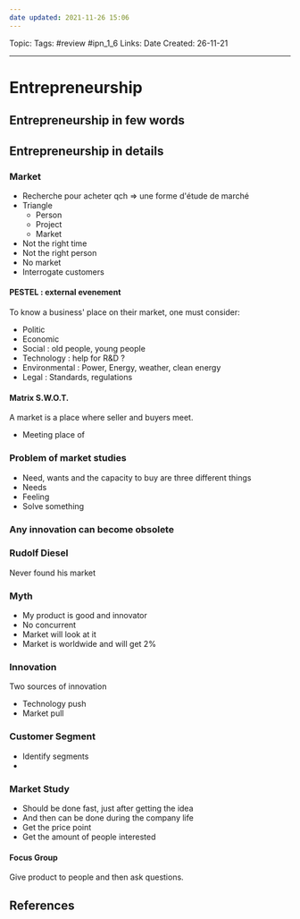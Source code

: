 ```yaml
---
date updated: 2021-11-26 15:06
---
```


Topic:
Tags: #review #ipn_1_6
Links:
Date Created: 26-11-21

---

# Entrepreneurship

## Entrepreneurship in few words

## Entrepreneurship in details

### Market

- Recherche pour acheter qch => une forme d'étude de marché
- Triangle
  - Person
  - Project
  - Market
- Not the right time
- Not the right person
- No market
- Interrogate customers

#### PESTEL : external evenement

To know a business' place on their market, one must consider:

- Politic
- Economic
- Social : old people, young people
- Technology : help for R&D ?
- Environmental : Power, Energy, weather, clean energy
- Legal : Standards, regulations

#### Matrix S.W.O.T.

A market is a place where seller and buyers meet.

- Meeting place of

### Problem of market studies

- Need, wants and the capacity to buy are three different things
- Needs
- Feeling
- Solve something

### Any innovation can become obsolete

### Rudolf Diesel

Never found his market

### Myth

- My product is good and innovator
- No concurrent
- Market will look at it
- Market is worldwide and will get 2%

### Innovation

Two sources of innovation

- Technology push
- Market pull

### Customer Segment

- Identify segments
-

### Market Study

- Should be done fast, just after getting the idea
- And then can be done during the company life
- Get the price point
- Get the amount of people interested

#### Focus Group

Give product to people and then ask questions.

## References
